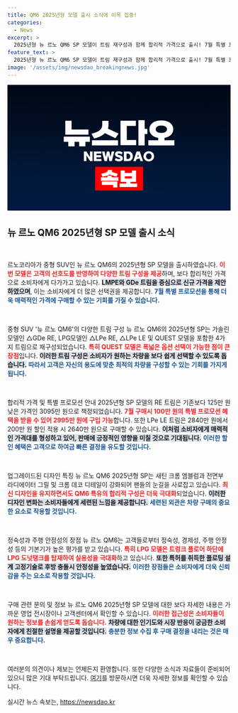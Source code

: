 ```yaml
---
title: QM6 2025년형 모델 출시 소식에 이목 집중!
categories:
  - News
excerpt: >
  2025년형 뉴 르노 QM6 SP 모델이 트림 재구성과 함께 합리적 가격으로 출시! 7월 특별 프로모션으로 최대 200만원 할인 혜택까지! 놓치지 마세요!
feature_text: >
  2025년형 뉴 르노 QM6 SP 모델이 트림 재구성과 함께 합리적 가격으로 출시! 7월 특별 프로모션으로 최대 200만원 할인 혜택까지! 놓치지 마세요!
image: '/assets/img/newsdao_breakingnews.jpg'
---
```


<p><img src="/assets/img/newsdao_breakingnews.jpg" alt="ranknews 속보" /></p>

<h2 data-ke-size="size26">뉴 르노 QM6 2025년형 SP 모델 출시 소식</h2>

<p data-ke-size="size16">&nbsp;</p>

<p>르노코리아가 중형 SUV인 뉴 르노 QM6의 2025년형 SP 모델을 출시하였습니다. <b><span style="color: #ee2323;">이번 모델은 고객의 선호도를 반영하여 다양한 트림 구성을 제공</span></b>하며, 보다 합리적인 가격으로 소비자에게 다가가고 있습니다. <b><span style="background-color: #21538527;">LMPE와 GDe 트림을 중심으로 신규 가격을 제안하였으며</span></b>, 이는 소비자에게 더 많은 선택권을 제공합니다. <b><span style="color: #1a5490;">7월 특별 프로모션을 통해 더욱 매력적인 가격에 구매할 수 있는 기회를 가질 수 있습니다.</span></b></p>

<p data-ke-size="size16">&nbsp;</p>

<p>중형 SUV '뉴 르노 QM6'의 다양한 트림 구성
 뉴 르노 QM6의 2025년형 SP는 가솔린 모델인 △GDe RE, LPG모델인 △LPe RE, △LPe LE 및 QUEST 모델을 포함한 4가지 트림으로 재구성되었습니다. <b><span style="color: #ee2323;">특히 QUEST 모델은 폭넓은 옵션 선택이 가능한 점이 큰 장점</span></b>입니다. <b><span style="background-color: #21538527;">이러한 트림 구성은 소비자가 원하는 차량을 보다 쉽게 선택할 수 있도록 돕습니다.</span></b> <b><span style="color: #1a5490;">따라서 고객은 자신의 용도에 맞춘 최적의 차량을 구성할 수 있는 기회를 가지게 됩니다.</span></b></p>

<p data-ke-size="size16">&nbsp;</p>

<p>합리적 가격 및 특별 프로모션 안내
 2025년형 SP 모델의 RE 트림은 기존보다 125만 원 낮은 가격인 3095만 원으로 책정되었습니다. <b><span style="color: #ee2323;">7월 구매시 100만 원의 특별 프로모션 혜택을 받을 수 있어 2995만 원에 구입 가능</span></b>합니다. 또한 LPe LE 트림은 2840만 원에서 200만 원 할인 적용 시 2640만 원으로 구매할 수 있습니다. <b><span style="background-color: #21538527;">이처럼 소비자에게 매력적인 가격대를 형성하고 있어, 판매에 긍정적인 영향을 미칠 것으로 기대됩니다.</span></b> <b><span style="color: #1a5490;">이러한 할인 혜택은 고객으로 하여금 빠른 결정을 유도할 것입니다.</span></b></p>

<p data-ke-size="size16">&nbsp;</p>

<p>업그레이드된 디자인 특징
 뉴 르노 QM6 2025년형 SP는 새틴 크롬 엠블럼과 전면부 라디에이터 그릴 및 크롬 데코 디테일이 강화되어 팬들의 눈길을 사로잡고 있습니다. <b><span style="color: #ee2323;">최신 디자인을 유지하면서도 QM6 특유의 합리적 구성은 더욱 극대화</span></b>되었습니다. <b><span style="background-color: #21538527;">이러한 디자인 변화는 소비자들에게 세련된 느낌을 제공합니다.</span></b> <b><span style="color: #1a5490;">세련된 외관은 차량 구매의 중요한 요소로 작용할 것입니다.</span></b></p>

<p data-ke-size="size16">&nbsp;</p>

<p>정숙성과 주행 안정성의 장점
 뉴 르노 QM6는 고객들로부터 정숙성, 경제성, 주행 안정성 등의 기본기가 높은 평가를 받고 있습니다. <b><span style="color: #ee2323;">특히 LPG 모델은 트렁크 플로어 하단에 LPG 도넛탱크를 탑재하여 실용성을 극대화</span></b>하고 있습니다. <b><span style="background-color: #21538527;">또한 특허를 취득한 플로팅 설계 고정기술로 후방 충돌시 안정성을 높였습니다.</span></b> <b><span style="color: #1a5490;">이러한 장점들은 소비자에게 더욱 신뢰감을 주는 요소로 작용할 것입니다.</span></b></p>

<p data-ke-size="size16">&nbsp;</p>

<p>구매 관련 문의 및 정보
 뉴 르노 QM6 2025년형 SP 모델에 대한 보다 자세한 내용은 가까운 영업 전시장이나 고객센터에서 확인할 수 있습니다. <b><span style="color: #ee2323;">이러한 접근성은 소비자들이 원하는 정보를 손쉽게 얻도록 돕습니다.</span></b> <b><span style="background-color: #21538527;">차량에 대한 인기도와 시장 반응이 궁금한 소비자에게 친절한 설명을 제공할 것입니다.</span></b> <b><span style="color: #1a5490;">충분한 정보 수집 후 구매 결정을 내리는 것은 매우 중요합니다.</span></b> </p>

<p data-ke-size="size16">&nbsp;</p>

<p>여러분의 의견이나 제보는 언제든지 환영합니다. 또한 다양한 소식과 자료들이 준비되어 있으니 많은 기대 부탁드립니다. <a href="https://url.kr/b71afn">여기</a>를 방문하시면 더욱 자세한 정보를 확인할 수 있습니다.</p>
실시간 뉴스 속보는, <a href="https://newsdao.kr" rel="dofollow">https://newsdao.kr</a>


